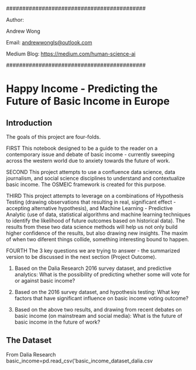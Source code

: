 ###########################################

Author:

Andrew Wong

Email: andrewwongls@outlook.com

Medium Blog: https://medium.com/human-science-ai

###########################################


# Happy Income - Predicting the Future of Basic Income in Europe


## Introduction

The goals of this project are four-folds.

FIRST This notebook designed to be a guide to the reader on a contemporary issue and debate of basic income - currently sweeping across the western world due to anxiety towards the future of work.

SECOND This project attempts to use a confluence data science, data journalism, and social science disciplines to understand and contextualize basic income. The OSMEIC framework is created for this purpose.

THIRD This project attempts to leverage on a combinations of Hypothesis Testing (drawing observations that resulting in real, significant effect - accepting alternative hypothesis), and Machine Learning - Predictive Analytic (use of data, statistical algorithms and machine learning techniques to identify the likelihood of future outcomes based on historical data). The results from these two data science methods will help us not only build higher confidence of the results, but also drawing new insights. The maxim of when two diferent things collide, something interesting bound to happen.

FOURTH The 3 key questions we are trying to answer - the summarized version to be discussed in the next section (Project Outcome).

1. Based on the Dalia Research 2016 survey dataset, and predictive analytics: What is the possibility of predicting whether some will vote for or against basic income?

2. Based on the 2016 survey dataset, and hypothesis testing: What key factors that have significant influence on basic income voting outcome?

3. Based on the above two results, and drawing from recent debates on basic income (on mainstream and social media): What is the future of basic income in the future of work?


## The Dataset

From Dalia Research basic_income=pd.read_csv('basic_income_dataset_dalia.csv
